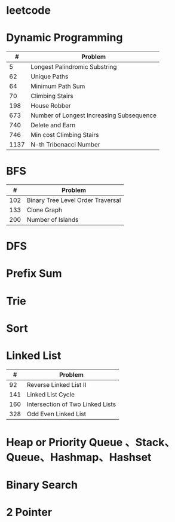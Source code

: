 # leetcode

# Dynamic Programming
| # | Problem                    |
|---|----------------------------|
| 5 | Longest Palindromic Substring |
| 62 | Unique Paths                |
| 64 | Minimum Path Sum            |
| 70 | Climbing Stairs             |
| 198 | House Robber                |
| 673 | Number of Longest Increasing Subsequence |
| 740 | Delete and Earn             |
| 746 | Min cost Climbing Stairs    |
| 1137 | N-th Tribonacci Number      |

# BFS
| # | Problem                    |
|---|----------------------------|
| 102 | Binary Tree Level Order Traversal |
| 133 | Clone Graph                |
| 200 | Number of Islands           |

# DFS

# Prefix Sum

# Trie

# Sort

# Linked List
| # | Problem                    |
|---|----------------------------|
| 92 | Reverse Linked List II |
| 141 | Linked List Cycle           |
| 160 | Intersection of Two Linked Lists            |
| 328 | Odd Even Linked List           |
 

# Heap or Priority Queue 、Stack、Queue、Hashmap、Hashset

# Binary Search

# 2 Pointer

